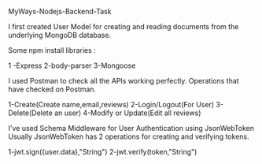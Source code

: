 
MyWays-Nodejs-Backend-Task

I first created User Model for creating and reading documents from the underlying MongoDB database.

Some npm install libraries :

1 -Express
2-body-parser
3-Mongoose

I used Postman to check all the APIs working perfectly. Operations that have checked on Postman.

1-Create(Create name,email,reviews)
2-Login/Logout(For User)
3-Delete(Delete an user)
4-Modify or Update(Edit all reviews)

I've used Schema Middleware for User Authentication using JsonWebToken Usually JsonWebToken has 2 operations for creating and verifying tokens.

1-jwt.sign({user.data},"String")
2-jwt.verify(token,"String")
